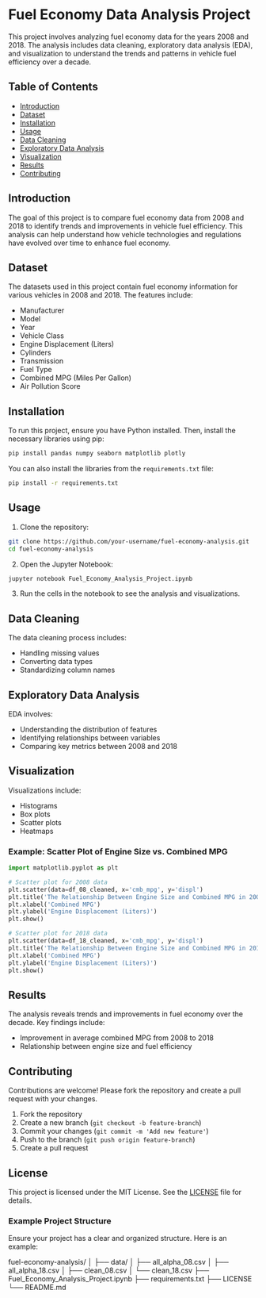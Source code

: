 
# Fuel Economy Data Analysis Project

This project involves analyzing fuel economy data for the years 2008 and 2018. The analysis includes data cleaning, exploratory data analysis (EDA), and visualization to understand the trends and patterns in vehicle fuel efficiency over a decade.

## Table of Contents
- [Introduction](#introduction)
- [Dataset](#dataset)
- [Installation](#installation)
- [Usage](#usage)
- [Data Cleaning](#data-cleaning)
- [Exploratory Data Analysis](#exploratory-data-analysis)
- [Visualization](#visualization)
- [Results](#results)
- [Contributing](#contributing)

## Introduction
The goal of this project is to compare fuel economy data from 2008 and 2018 to identify trends and improvements in vehicle fuel efficiency. This analysis can help understand how vehicle technologies and regulations have evolved over time to enhance fuel economy.

## Dataset
The datasets used in this project contain fuel economy information for various vehicles in 2008 and 2018. The features include:
- Manufacturer
- Model
- Year
- Vehicle Class
- Engine Displacement (Liters)
- Cylinders
- Transmission
- Fuel Type
- Combined MPG (Miles Per Gallon)
- Air Pollution Score

## Installation
To run this project, ensure you have Python installed. Then, install the necessary libraries using pip:

```bash
pip install pandas numpy seaborn matplotlib plotly
```

You can also install the libraries from the `requirements.txt` file:

```bash
pip install -r requirements.txt
```

## Usage
1. Clone the repository:

```bash
git clone https://github.com/your-username/fuel-economy-analysis.git
cd fuel-economy-analysis
```

2. Open the Jupyter Notebook:

```bash
jupyter notebook Fuel_Economy_Analysis_Project.ipynb
```

3. Run the cells in the notebook to see the analysis and visualizations.

## Data Cleaning
The data cleaning process includes:
- Handling missing values
- Converting data types
- Standardizing column names

## Exploratory Data Analysis
EDA involves:
- Understanding the distribution of features
- Identifying relationships between variables
- Comparing key metrics between 2008 and 2018

## Visualization
Visualizations include:
- Histograms
- Box plots
- Scatter plots
- Heatmaps

### Example: Scatter Plot of Engine Size vs. Combined MPG
```python
import matplotlib.pyplot as plt

# Scatter plot for 2008 data
plt.scatter(data=df_08_cleaned, x='cmb_mpg', y='displ')
plt.title('The Relationship Between Engine Size and Combined MPG in 2008')
plt.xlabel('Combined MPG')
plt.ylabel('Engine Displacement (Liters)')
plt.show()

# Scatter plot for 2018 data
plt.scatter(data=df_18_cleaned, x='cmb_mpg', y='displ')
plt.title('The Relationship Between Engine Size and Combined MPG in 2018')
plt.xlabel('Combined MPG')
plt.ylabel('Engine Displacement (Liters)')
plt.show()
```

## Results
The analysis reveals trends and improvements in fuel economy over the decade. Key findings include:
- Improvement in average combined MPG from 2008 to 2018
- Relationship between engine size and fuel efficiency

## Contributing
Contributions are welcome! Please fork the repository and create a pull request with your changes.

1. Fork the repository
2. Create a new branch (`git checkout -b feature-branch`)
3. Commit your changes (`git commit -m 'Add new feature'`)
4. Push to the branch (`git push origin feature-branch`)
5. Create a pull request

## License
This project is licensed under the MIT License. See the [LICENSE](LICENSE) file for details.


### Example Project Structure
Ensure your project has a clear and organized structure. Here is an example:

fuel-economy-analysis/
│
├── data/
│   ├── all_alpha_08.csv
│   ├── all_alpha_18.csv
│   ├── clean_08.csv
│   └── clean_18.csv
├── Fuel_Economy_Analysis_Project.ipynb
├── requirements.txt
├── LICENSE
└── README.md

